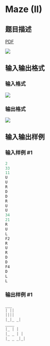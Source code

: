 # Maze (II)

## 题目描述

[problemUrl]: https://uva.onlinejudge.org/index.php?option=com_onlinejudge&Itemid=8&category=10&page=show_problem&problem=831

[PDF](https://uva.onlinejudge.org/external/8/p890.pdf)

![](https://cdn.luogu.com.cn/upload/vjudge_pic/UVA890/58bb0fe307dbdd79c733893590e4a0093a063548.png)

## 输入输出格式

### 输入格式

![](https://cdn.luogu.com.cn/upload/vjudge_pic/UVA890/b93a1129851ed18e2820aaf8f978e21547aa4f20.png)

### 输出格式

![](https://cdn.luogu.com.cn/upload/vjudge_pic/UVA890/abed5e6073de166dfba4b5f6bad179b602cc19ad.png)

## 输入输出样例

### 输入样例 #1

```cpp
2
33
11
U
U
R
D
D
R
U
U
34
21
R
U
L
F2
R
U
R
D
D
F4
D
L
L
```


### 输出样例 #1

```cpp
___
| ||
||||
|_|_ _|
____
|_ | |
|_ _ | |
|_ _ _|_|
```


